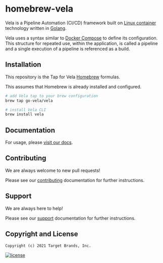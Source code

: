 # homebrew-vela

Vela is a Pipeline Automation (CI/CD) framework built on [Linux container](https://linuxcontainers.org/) technology written in [Golang](https://golang.org/).

Vela uses a syntax similar to [Docker Compose](https://docs.docker.com/compose/) to define its configuration. This structure for repeated use, within the application, is called a pipeline and a single execution of a pipeline is referenced as a build.

## Installation

This repository is the Tap for Vela [Homebrew](https://brew.sh/) formulas.

This assumes that Homebrew is already installed and configured.

```sh
# add Vela tap to your brew configuration
brew tap go-vela/vela

# install Vela CLI
brew install vela
```

## Documentation

For usage, please [visit our docs](https://go-vela.github.io/docs).

## Contributing

We are always welcome to new pull requests!

Please see our [contributing](CONTRIBUTING.md) documentation for further instructions.

## Support

We are always here to help!

Please see our [support](SUPPORT.md) documentation for further instructions.

## Copyright and License

```
Copyright (c) 2021 Target Brands, Inc.
```

[![license](https://img.shields.io/crates/l/gl.svg)](LICENSE)
